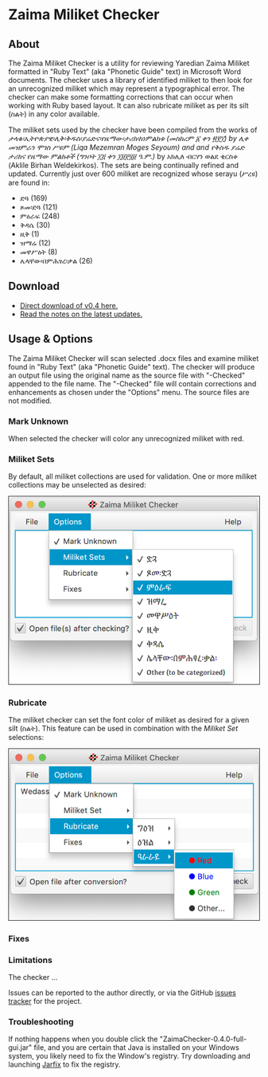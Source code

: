 # Zaima Miliket Checker

## About
The Zaima Miliket Checker is a utility for reviewing Yaredian Zaima Miliket formatted in "Ruby Text" (aka "Phonetic Guide" text)
in Microsoft Word documents.  The checker uses a library of identified miliket to then look for an unrecognized miliket which
may represent a typographical error.  The checker can make some formatting corrections that can occur when working with Ruby
based layout.  It can also rubricate miliket as per its silt (ስልት) in any color available.

The miliket sets used by the checker have been compiled from the works of _ታላቁ፡ኢትዮጵያዊ፡ሊቅ፡ቅዱስ፡ያሬድና፡የዜማው፡ታሪክ፡ከነምልክቱ
(መስከረም ፩ ቀን ፳፻፲) by ሊቀ መዝምራን ሞገስ ሥዩም (Liqa Mezemran Moges Seyoum) and
and _የቅስዱ ያሬድ ታሪክና የዜማው ምልክቶች_ (ግንቦት ፲፭ ቀን ፲፱፻፶፱ ዓ.ም.)_ by አክሊለ ብርሃን ወልደ ቂርስቆ (Aklile Birhan Weldekirkos).  The
sets are being continually refined and updated.  Currently just over 600 miliket are recognized whose serayu (ሥረዩ) are found
in:

* ድጓ (169)
* ጾመ፡ድጓ (121)
* ምዕራፍ (248)
* ቅዳሴ (30)
* ዚቅ (1)
* ዝማሬ (12)
* መዋሥዕት (8)
* ሌላቸው፡በምሕፃረ፡ቃል (26)


## Download

* [Direct download of v0.4 here.](https://github.com/geezorg/ZaimaChecker/releases/download/v0.4.0/ZaimaChecker-0.4.0-full-gui.jar)
* [Read the notes on the latest updates.](https://github.com/geezorg/ZaimaChecker/releases/tag/v0.4.0)

## Usage & Options
The Zaima Miliket Checker will scan selected .docx files and examine miliket found in "Ruby Text" (aka "Phonetic Guide" text).
The checker will produce an output file using the original name as the source file with "-Checked" appended to the file name.
The "-Checked" file will contain corrections and enhancements as chosen under the "Options" menu.  The source files are not
modified.


### Mark Unknown
When selected the checker will color any unrecognized miliket with red.

### Miliket Sets
By default, all miliket collections are used for validation.  One or more miliket collections may be unselected as desired:

<img src="doc/ZaimaMiliketChecker-MiliketSets-v0.4.png" width="850" border="1" alt="v0.4 Miliket Sets"/>

### Rubricate
The miliket checker can set the font color of miliket as desired for a given silt (ስልት).  This feature can be used in
combination with the *Miliket Set* selections:

<img src="doc/ZaimaMiliketChecker-Rubricate-v0.4.png" width="851" border="1" alt="v0.4 Rubrication"/>


### Fixes


### Limitations

The checker ...

Issues can be reported to the author directly, or via the GitHub [issues tracker](https://github.com/geezorg/ZaimaChecker/issues)
for the project.


### Troubleshooting

If nothing happens when you double click the "ZaimaChecker-0.4.0-full-gui.jar" file, and you are certain that
Java is installed on your Windows system, you likely need to fix the Window's registry.  Try downloading and launching
[Jarfix](https://johann.loefflmann.net/en/software/jarfix/) to fix the registry.
